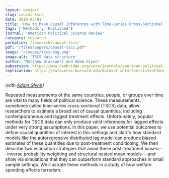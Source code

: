 ```yaml
---
layout: project
slug: causal-tscs
date: 2018-05-01
title: 'How to Make Causal Inferences with Time-Series Cross-Sectional Data under Selection on Observables'
tags: ['Methods', 'Published']
journal: "American Political Science Review"
category: research
permalink: /research/causal-tscs/
pdf: "/files/papers/causal-tscs.pdf"
image: "/images/tscs-dag.png"
image-alt: 'TSCS data structure'
author: "Matthew Blackwell and Adam Glynn"
pubversion: https://www.cambridge.org/core/journals/american-political-science-review/article/how-to-make-causal-inferences-with-timeseries-crosssectional-data-under-selection-on-observables/498BE04E5AF9802EC4D33DD7A4016584
replication: https://dataverse.harvard.edu/dataset.xhtml?persistentId=doi:10.7910/DVN/SFBX6Z
---
```


*(with [Adam Glynn][])*

Repeated measurements of the same countries, people, or groups over time are vital to many fields of political science. These measurements, sometimes called time-series cross-sectional (TSCS) data, allow researchers to estimate a broad set of causal quantities, including contemporaneous and lagged treatment effects. Unfortunately, popular methods for TSCS data can only produce valid inferences for lagged effects under very strong assumptions. In this paper, we use potential outcomes to define causal quantities of interest in this settings and clarify how standard models like the autoregressive distributed lag model can produce biased estimates of these quantities due to post-treatment conditioning. We then describe two estimation strategies that avoid these post-treatment biases---inverse probability weighting and structural nested mean models---and show via simulations that they can outperform standard approaches in small sample settings. We illustrate these methods in a study of how welfare spending affects terrorism. 


[Adam Glynn]: http://scholar.harvard.edu/aglynn
